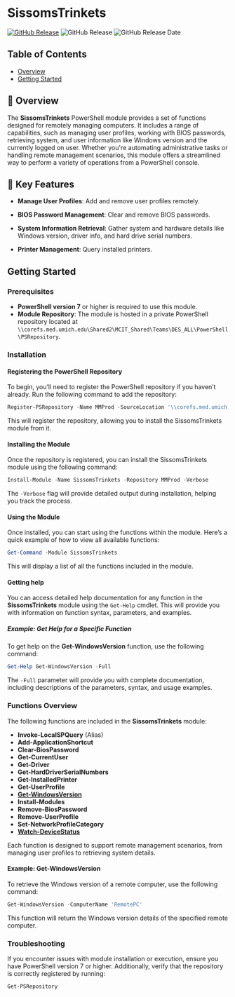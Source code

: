 # SissomsTrinkets

[![GitHub Release](https://img.shields.io/github/v/release/Elkhunder/SissomsTrinkets?display_name=release&style=flat&label=Latest%20Release&color=blue)](https://github.com/Elkhunder/SissomsTrinkets/releases/latest)  ![GitHub Release](https://img.shields.io/github/v/release/Elkhunder/SissomsTrinkets?style=flat&label=Module%20Version&color=blue)   ![GitHub Release Date](https://img.shields.io/github/release-date/Elkhunder/SissomsTrinkets?display_date=published_at&style=flat&label=Last%20Updated&color=blue)

## Table of Contents

- [Overview](readme.md#-overview)
- [Getting Started](/docs/GettingStarted.md#getting-started)

## 💫 Overview

The **SissomsTrinkets** PowerShell module provides a set of functions designed for remotely managing computers. It includes a range of capabilities, such as managing user profiles, working with BIOS passwords, retrieving system, and user information like Windows version and the currently logged on user. Whether you're automating administrative tasks or handling remote management scenarios, this module offers a streamlined way to perform a variety of operations from a PowerShell console.

## 🔑 Key Features

- **Manage User Profiles**: Add and remove user profiles remotely.

- **BIOS Password Management**: Clear and remove BIOS passwords.

- **System Information Retrieval**: Gather system and hardware details like Windows version, driver info, and hard drive serial numbers.

- **Printer Management**: Query installed printers.

## Getting Started

### Prerequisites

- **PowerShell version 7** or higher is required to use this module.
- **Module Repository**: The module is hosted in a private PowerShell repository located at `\\corefs.med.umich.edu\Shared2\MCIT_Shared\Teams\DES_ALL\PowerShell\PSRepository`.

### Installation

#### Registering the PowerShell Repository

To begin, you’ll need to register the PowerShell repository if you haven’t already. Run the following command to add the repository:

```powershell
Register-PSRepository -Name MMProd -SourceLocation '\\corefs.med.umich.edu\Shared2\MCIT_Shared\Teams\DES_ALL\PowerShell\PSRepository' -InstallationPolicy Trusted
```

This will register the repository, allowing you to install the SissomsTrinkets module from it.

#### Installing the Module

Once the repository is registered, you can install the SissomsTrinkets module using the following command:

```powershell
Install-Module -Name SissomsTrinkets -Repository MMProd -Verbose
```

The `-Verbose` flag will provide detailed output during installation, helping you track the process.

#### Using the Module

Once installed, you can start using the functions within the module. Here’s a quick example of how to view all available functions:

```powershell
Get-Command -Module SissomsTrinkets
```

This will display a list of all the functions included in the module.

#### Getting help

You can access detailed help documentation for any function in the **SissomsTrinkets** module using the `Get-Help` cmdlet. This will provide you with information on function syntax, parameters, and examples.

##### Example: Get Help for a Specific Function

To get help on the **Get-WindowsVersion** function, use the following command:

```powershell
Get-Help Get-WindowsVersion -Full
```

The `-Full` parameter will provide you with complete documentation, including descriptions of the parameters, syntax, and usage examples.

### Functions Overview

The following functions are included in the **SissomsTrinkets** module:

- **Invoke-LocalSPQuery** (Alias)
- **Add-ApplicationShortcut**
- **Clear-BiosPassword**
- **Get-CurrentUser**
- **Get-Driver**
- **Get-HardDriverSerialNumbers**
- **Get-InstalledPrinter**
- **Get-UserProfile**
- [**Get-WindowsVersion**](docs/functions/getwindowsversion.md)
- **Install-Modules**
- **Remove-BiosPassword**
- **Remove-UserProfile**
- **Set-NetworkProfileCategory**
- [**Watch-DeviceStatus**](docs/functions/watchdevicestatus.md)

Each function is designed to support remote management scenarios, from managing user profiles to retrieving system details.

#### Example: Get-WindowsVersion

To retrieve the Windows version of a remote computer, use the following command:

```powershell
Get-WindowsVersion -ComputerName 'RemotePC'
```

This function will return the Windows version details of the specified remote computer.

### Troubleshooting

If you encounter issues with module installation or execution, ensure you have PowerShell version 7 or higher. Additionally, verify that the repository is correctly registered by running:

```powershell
Get-PSRepository
```

<!-- ## 📑 Wiki pages

| Work Area          | Status      | Category      | Owner            | Last Updated |
|--------------------|-------------|---------------|------------------|--------------|
| Getting Started    | In Progress | Documentation | Sissom, Jonathon | 11/07/2024   |
| Functions Overview | In Progress | Documentation | Sissom, Jonathon | 11/07/2024   | -->

<!-- ## 🔗 Relevant links -->
